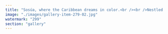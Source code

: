 ```yaml
---
title: "Sosúa, where the Caribbean dreams in color.<br /><br />Nestled between golden sands and glowing sunsets, Sosúa pulses with life—from the morning hum of waves to the after-hours rhythm of bachata echoing through the palms. It’s more than just a destination—it’s a magnetic field.<br /><br />Here, beauty doesn’t hide. It strolls the beach in sun-kissed confidence, lounges in cafés with stories in its eyes, and dances through the night like the moon has a heartbeat. Sosúa doesn’t whisper. It sings—with charm, with flavor, with heat.<br /><br />Come for the ocean. Stay for the energy.<br />Lose the itinerary. Find your rhythm.<br />In Sosúa, paradise is always wearing a smile—and sometimes high heels."
image: "./images/gallery-item-279-02.jpg"
watermark: "299"
section: "gallery"
---
```

